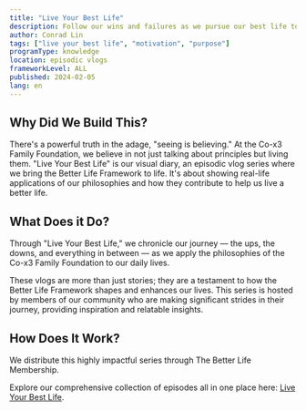 ```yaml
---
title: "Live Your Best Life"
description: Follow our wins and failures as we pursue our best life together with the Co-x3 Family Foundation.
author: Conrad Lin
tags: ["live your best life", "motivation", "purpose"]
programType: knowledge
location: episodic vlogs 
frameworkLevel: ALL
published: 2024-02-05
lang: en
---
```



## Why Did We Build This?

There's a powerful truth in the adage, "seeing is believing." At the Co-x3 Family Foundation, we believe in not just talking about principles but living them. "Live Your Best Life" is our visual diary, an episodic vlog series where we bring the Better Life Framework to life. It's about showing real-life applications of our philosophies and how they contribute to help us live a better life.

## What Does it Do?

Through "Live Your Best Life," we chronicle our journey — the ups, the downs, and everything in between — as we apply the philosophies of the Co-x3 Family Foundation to our daily lives.

These vlogs are more than just stories; they are a testament to how the Better Life Framework shapes and enhances our lives. This series is hosted by members of our community who are making significant strides in their journey, providing inspiration and relatable insights.

## How Does It Work?

We distribute this highly impactful series through The Better Life Membership.

Explore our comprehensive collection of episodes all in one place here: [Live Your Best Life](https://shop.x3.family/supporters/videos/series/2240).